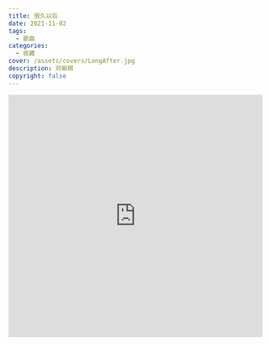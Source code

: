 ```yaml
---
title: 很久以后
date: 2021-11-02
tags:
  - 歌曲
categories:
  - 收藏
cover: /assets/covers/LongAfter.jpg
description: 邓紫棋
copyright: false
---
```


<iframe
  src="https://player.bilibili.com/player.html?aid=421673372&bvid=BV1h3411879L&cid=441581555&page=1"
  scrolling="no"
  border="0"
  frameborder="no"
  width="100%"
  framespacing="0"
  allowfullscreen="true"
>
</iframe>

<style>
iframe {
  height: 480px;
}
@media (max-width: 768px) {
  iframe {
    height: 300px;
  }
}
@media (max-width: 480px) {
  iframe {
    height: 250px;
  }
}
</style>

